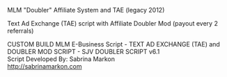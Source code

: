 MLM "Doubler" Affiliate System and TAE (legacy 2012)

Text Ad Exchange (TAE) script with Affiliate Doubler Mod (payout every 2 referrals)

CUSTOM BUILD MLM E-Business Script - TEXT AD EXCHANGE (TAE) and DOUBLER MOD SCRIPT - SJV DOUBLER SCRIPT v6.1      		      
Script Developed By: Sabrina Markon 				      
http://sabrinamarkon.com

